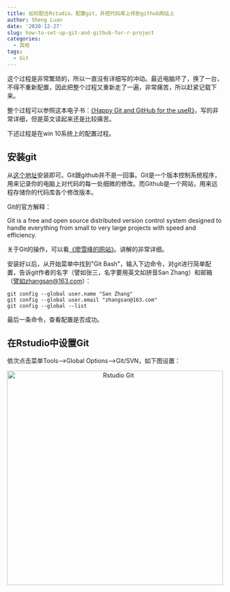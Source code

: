 ```yaml
---
title: 如何配合Rstudio，配置git，并把代码库上传到github网站上
author: Sheng Luan
date: '2020-12-27'
slug: how-to-set-up-git-and-github-for-r-project
categories:
  - 其他
tags:
  - Git
---
```


这个过程是非常繁琐的，所以一直没有详细写的冲动。最近电脑坏了，换了一台，不得不重新配置，因此把整个过程又重新走了一遍，非常痛苦，所以赶紧记载下来。

整个过程可以参照这本电子书：[《Happy Git and GitHub for the useR》](https://happygitwithr.com/index.html)，写的非常详细，但是英文读起来还是比较痛苦。

下述过程是在win 10系统上的配置过程。

## 安装git
从[这个地址](https://git-scm.com/downloads)安装即可。Git跟github并不是一回事。Git是一个版本控制系统程序，用来记录你的电脑上对代码的每一处细微的修改。而Github是一个网站，用来远程存储你的代码库各个修改版本。

Git的官方解释：

Git is a free and open source distributed version control system designed to handle everything from small to very large projects with speed and efficiency.

关于Git的操作，可以看[《廖雪峰的网站》](https://www.liaoxuefeng.com/wiki/896043488029600/)。讲解的非常详细。

安装好以后，从开始菜单中找到"Git Bash"，输入下边命令，对git进行简单配置，告诉git作者的名字（譬如张三，名字要用英文如拼音San Zhang）和邮箱（譬如zhangsan@163.com）：
```git
git config --global user.name "San Zhang"
git config --global user.email "zhangsan@163.com"
git config --global --list
```
最后一条命令，查看配置是否成功。

## 在Rstudio中设置Git
依次点击菜单Tools-->Global Options-->Git/SVN，如下图设置：

<div align="center">
<img src="/post/images/RstudioGit.jpg" alt="Rstudio Git" height= "500" width="100%">
</div>

